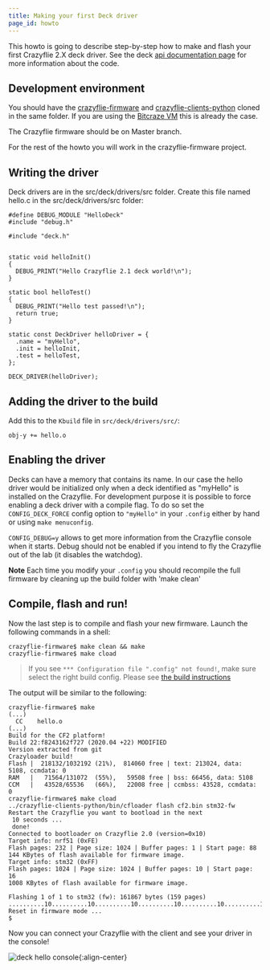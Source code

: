```yaml
---
title: Making your first Deck driver
page_id: howto
---
```


This howto is going to describe step-by-step how to make and flash your
first Crazyflie 2.X deck driver. See the deck [api documentation
page](/docs/userguides/deck/) for more information about the
code.

## Development environment

You should have the
[crazyflie-firmware](https://github.com/bitcraze/crazyflie-firmware) and
[crazyflie-clients-python](https://github.com/bitcraze/crazyflie-clients-python)
cloned in the same folder. If you are using the [Bitcraze
VM](https://github.com/bitcraze/bitcraze-vm) this is already the case.

The Crazyflie firmware should be on Master branch.

For the rest of the howto you will work in the crazyflie-firmware
project.

## Writing the driver

Deck drivers are in the src/deck/drivers/src folder. Create this file named
hello.c in the src/deck/drivers/src folder:

``` {.c}
#define DEBUG_MODULE "HelloDeck"
#include "debug.h"

#include "deck.h"


static void helloInit()
{
  DEBUG_PRINT("Hello Crazyflie 2.1 deck world!\n");
}

static bool helloTest()
{
  DEBUG_PRINT("Hello test passed!\n");
  return true;
}

static const DeckDriver helloDriver = {
  .name = "myHello",
  .init = helloInit,
  .test = helloTest,
};

DECK_DRIVER(helloDriver);
```

## Adding the driver to the build

Add this to the `Kbuild` file in `src/deck/drivers/src/`:

``` {.make}
obj-y += hello.o
```

## Enabling the driver

Decks can have a memory that contains its name. In our case the hello
driver would be initialized only when a deck identified as \"myHello\"
is installed on the Crazyflie. For development purpose it is possible to
force enabling a deck driver with a compile flag. To do so set the
`CONFIG_DECK_FORCE` config option to `"myHello"` in your `.config` either
by hand or using `make menuconfig`.

`CONFIG_DEBUG=y` allows to get more information from the Crazyflie console when
it starts. Debug should not be enabled if you intend to fly the
Crazyflie out of the lab (it disables the watchdog).

**Note** Each time you modify your `.config` you
should recompile the full firmware by cleaning up the build folder with
\'make clean\'

## Compile, flash and run!

Now the last step is to compile and flash your new firmware. Launch the
following commands in a shell:

``` {.bash}
crazyflie-firmware$ make clean && make
crazyflie-firmware$ make cload
```

> If you see `*** Configuration file ".config" not found!`, make sure
> select the right build config. Please see [the build instructions](/docs/building-and-flashing/build.md)



The output will be similar to the following:

``` {.bash}
crazyflie-firmware$ make
(...)
  CC    hello.o
(...)
Build for the CF2 platform!
Build 22:f8243162f727 (2020.04 +22) MODIFIED
Version extracted from git
Crazyloader build!
Flash |  218132/1032192 (21%),  814060 free | text: 213024, data: 5108, ccmdata: 0
RAM   |   71564/131072  (55%),   59508 free | bss: 66456, data: 5108
CCM   |   43528/65536   (66%),   22008 free | ccmbss: 43528, ccmdata: 0
crazyflie-firmware$ make cload
../crazyflie-clients-python/bin/cfloader flash cf2.bin stm32-fw
Restart the Crazyflie you want to bootload in the next
 10 seconds ...
 done!
Connected to bootloader on Crazyflie 2.0 (version=0x10)
Target info: nrf51 (0xFE)
Flash pages: 232 | Page size: 1024 | Buffer pages: 1 | Start page: 88
144 KBytes of flash available for firmware image.
Target info: stm32 (0xFF)
Flash pages: 1024 | Page size: 1024 | Buffer pages: 10 | Start page: 16
1008 KBytes of flash available for firmware image.

Flashing 1 of 1 to stm32 (fw): 161867 bytes (159 pages) ..........10..........10..........10..........10..........10..........10..........10..........10..........10..........10..........10..........10..........10..........10..........10.........9
Reset in firmware mode ...
$
```

Now you can connect your Crazyflie with the client and see your driver
in the console!

![deck hello console](/docs/images/deckhelloconsole.png){:align-center}
